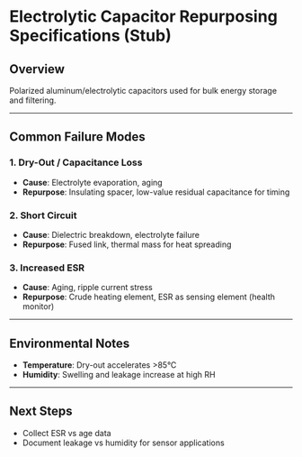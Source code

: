 # Electrolytic Capacitor Repurposing Specifications (Stub)

## Overview
Polarized aluminum/electrolytic capacitors used for bulk energy storage and filtering.

---

## Common Failure Modes

### 1. Dry-Out / Capacitance Loss
- **Cause**: Electrolyte evaporation, aging  
- **Repurpose**: Insulating spacer, low-value residual capacitance for timing

### 2. Short Circuit
- **Cause**: Dielectric breakdown, electrolyte failure  
- **Repurpose**: Fused link, thermal mass for heat spreading

### 3. Increased ESR
- **Cause**: Aging, ripple current stress  
- **Repurpose**: Crude heating element, ESR as sensing element (health monitor)

---

## Environmental Notes
- **Temperature**: Dry-out accelerates >85°C  
- **Humidity**: Swelling and leakage increase at high RH  

---

## Next Steps
- Collect ESR vs age data  
- Document leakage vs humidity for sensor applications
